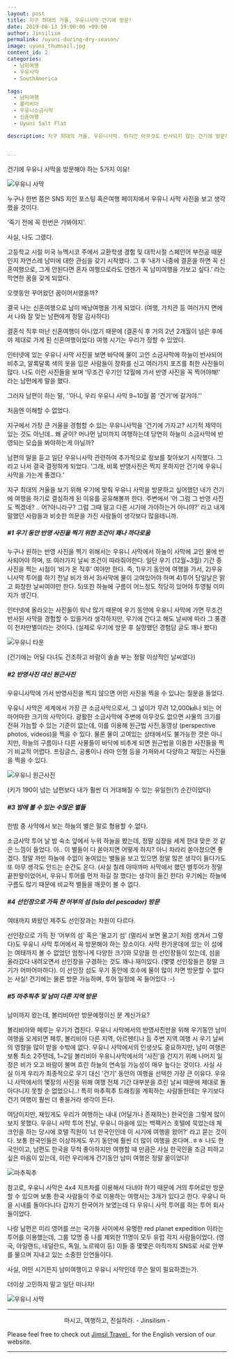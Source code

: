 ```yaml
---
layout: post
title: 지구 최대의 거울, 우유니사막 건기에 방문!
date: 2019-06-13 19:00:00 +09:00
author: Jinsilism
permalink: /uyuni-during-dry-season/
image: uyuni_thumnail.jpg
content_id: 2
categories:
  - 남미여행
  - 우유사막
  - SouthAmerica

tags:
  - 남미여행
  - 볼리비아
  - 우유니소금사막
  - 신혼여행
  - Uyuni Salt Flat

description: 지구 최대의 거울, 우유니사막. 하지만 아무것도 반사되지 않는 건기에 방문하는 것도 매력있다? 반영사진을 포기하고도 우기가 아닌 건기에 볼리비아 우유니 사막를 방문해야 하는 5가지 이유를 알아보자!


---
```


건기에 우유니 사막을 방문해야 하는 5가지 이유!

![우유니 사막](https://lh3.googleusercontent.com/Xe6xIAXifQRzlmgBqKSwDn46bXTEgpL6Lx4xicd9KsQwwNAUe2okRt547_P9n5vajQwbvg8TEVNnrGQPWmXdZVA25Wmjkpgedn3j-AWHmMLhMYt5r2OIwTjsz1Y5sw38JizJuf7NbWf4T5711nYr3IZSS2BiilMhtb4KBene3Yz5xgrk3LgdQV1uB5f66Or5tek0qLlFcKTrKQvCtIgHR94wdG15yb-4bVqL79QkwJvb9cWav5vmiCHLrFnIbQNq7q_AWZz_lo4gPNctep3uHS5hrrNzuCXGZQ8dXst6rS0mEh4yMqrhIW6PIn_wE9PpEFpxhOYe5ESK5Jq6HLJtqXHEtX3IXRtfpE3j8S_7LEBk-IZz7pHJT3jybqc-4YFJo-csOasRTrIhAJf1ardIWBVqF06vyHyP9SEYRMECazngJ3GXnRo9AA2EQdZOB4CByZs3OBAIUfiSr-IVhsoFJBNfydcGGkW76J49Wbedy_b6_9rPUXqjHUilEuH0gPbFbp8SKeqoOOakRtdv6g_XngMBamw_0oHYjqNrABhwhFk-hfwbA38Lx6l4gIgM32P-0NefYG11MSS2o7eW8q_uydjSKOaU5ec5sgfgEz3YbTch2H3PgIxEFMxpSF6qvW5aq0joDc3TmsIBsI1SYzjtwogxeGBAkQ=w1080-h810-no)



누구나 한번 쯤은 SNS 지인 포스팅 혹은여행 페이지에서 우유니 사막 사진을 보고 생각했을 것이다.

 ‘죽기 전에 꼭 한번은 가봐야지’.



사실, 나도 그랬다.

고등학교 시절 미국 뉴멕시코 주에서 교환학생 경험 및 대학시절 스페인어 부전공 때문인지 자연스레 남미에 대한 관심을 갖기 시작했다. 그 후 ‘내가 나중에 결혼을 하면 꼭 신혼여행으로, 그게 안된다면 혼자 여행으로라도 언젠가 꼭 남미여행을 가보고 싶다.’ 라는 막연한 꿈을 갖게 되었다.

오랫동안 꾸어왔던 꿈이어서였을까?

결국 나는 신혼여행으로 남미 배낭여행을 가게 되었다. (여행, 가치관 등 여러가지 면에서 나와 잘 맞는 남편에게 정말 감사하다)

결혼식 직후 떠난 신혼여행이 아니었기 때문에 (결혼식 후 거의 2년 2개월이 넘은 후에야 제대로 가게 된 신혼여행이었다) 여행 시기는 우리가 정할 수 있었다.

인터넷에 있는 우유니 사막 사진을 보면 바닥에 물이 고인 소금사막에 하늘이 반사되어 비추고, 알록달록 색의 옷을 입은 사람들이 장화를 신고 여러가지 포즈를 취한 사진들이 많다. 나도 이런 사진들을 보며 ‘무조건 우기인 12월에 가서 반영 사진을 꼭 찍어야해!’ 라는 남편에게 말을 했다.

그러자 남편이 하는 말, ''아니, 우리 우유니 사막 9~10월 쯤 '건기'에 갈거야.''



처음엔 이해할 수 없었다.

지구에서 가장 큰 거울을 경험할 수 있는 우유니사막을 '건기에 가자고? 시기적 제약이 있는 것도 아닌데.. 왜 굳이? 머나먼 남미까지 여행하는데 당연히 하늘이 소금사막에 반영되는 모습을 봐야하는게 아닐까?

남편의 말을 듣고 일단 우유니사막 관련하여 추가적으로 정보를 찾아보기 시작했다. 그리고 나서 결국 결정하게 되었다. ‘그래, 비록 반영사진은 찍지 못하지만 건기에 우유니 사막을 가는게 좋겠다.’



지구 최대의 거울을 보기 위해 우기에 맞춰 우유니 사막을 방문하고 싶어했던 내가 건기에 여행을 하기로 결심하게 된 이유를 공유해볼까 한다. 주변에서 ‘어 그럼 그 반영 사진도 찍겠네? .. 어?아니라구? 그럼 그때 말고 다른 시기에 가야하는거 아니야?’ 라고 내게 말했던 사람들과 비슷한 의문을 가진 사람들이 생각보다 많을테니까.



##### #1 우기 동안 반영 사진을 찍기 위한 조건이 꽤나 까다로움

누구나 원하는 반영 사진을 찍기 위해서는 우유니 사막에서 하늘이 사막에 고인 물에 반사되어야 하며, 또 여러가지 날씨 조건이 따라줘야한다. 일단 우기 (12월~3월) 기간 중 사진을 찍는 시점이 ‘비가 온 직후’ 여야만 한다. 즉, 1)우기 동안에 여행을 가서, 2)우유니사막 투어를 하기 전날 비가 와서 3)사막에 물이 고여있어야 하며 4)투어 당일날은 맑고 화창한 날씨여야만 한다. 5)또한 하늘에 구름이 어느정도 적당히 있어야 투영될 이미지가 생긴다.

인터넷에 올라오는 사진들이 워낙 많기 때문에 우기 동안에 우유니 사막에 가면 무조건 반사된 사막을 경험할 수 있을거라 생각하지만, 우기에 간다고 해도 날씨에 따라 그 풍경이 천차만별이라는 것이다. (실제로 우기에 방문 후 실망했던 경험담 글도 꽤나 봤다)



![우유니 타운](https://lh3.googleusercontent.com/hzoH4tKv35Joa9OYsaOm4e5wK3vteN3mzGy8iNjhhiW_zbjhlguBBTxeQnAeYHMNna851FLSdDPxP6u-WoOOAx4MT1IBZQNiA3WvKim7XZe_9JutJRAW2JL-okpsXDL3G5n_NYa_62s6t1efIOgq96IUhmPTm5UIuB2LbuuEn258sjW2_pepC4y8zPGmRhmfpWKP9DTqv-LzJOf2Rd1fORIeTQMUjyEz9yHFH8Chj_K7cGET9INKnxcvn0xtwkT6kaxPIF_UmH1bM1SpT8fUm7sSg7uK0Q8uxf5PgkiD4iUDChEzrW5h6bi8IojSHHVWzkOTAT8xns8o5a3_Wp1SHXQFuh2bHzP4FAdyXt9X3Zgna7xwcNI-2MSdXcvQkzrCRbc9d2kP7QoNZU0AzZpOqLpCg5EEvKVNow0EstV_YyH_pXGaY7I0aC1TmJA8rZ0XU8wKtPlN7bGwStYMT_bUkRMUE3_nnS8g7Nx_ywoVFURSzMRPZ1uKZ9KI9SoiEZMoTcKx2b2EURUr3Gbz4or6TJ-kjXHbBVYpjJKb9JnEgxAhXLkElQDZdpQR8s_qyl8B9zEA5tO9qTI5dAAI6uctGdy8BuPBx7KMJ7od_AFKOWbW_cviYXbz92TF9zjkfnx5mow4Zjb8NBOrxRnZUgyzi5EiUgdepw=w633-h843-no)

(건기에는 어딜 다녀도 건조하고 바람이 솔솔 부는 정말 이상적인 날씨였다)



##### #2 반영사진 대신 원근사진

우유니사막에 가서 반영사진을 찍지 않으면 어떤 사진을 찍을 수 있냐는 질문을 들었다.

우유니 사막은 세계에서 가장 큰 소금사막으로서, 그 넓이가 무려 12,000㎢나 되는 어마어마한 크기의 사막이다. 광활한 소금사막에 주변에 아무것도 없으면 사물의 크기를 전혀 가늠할 수 있는 기준이 없는데, 이를 이용해 원근법 사진,동영상 (perspective photos, videos)을 찍을 수 있다. 물론 물이 고여있는 상태에서도 불가능한 것은 아니지만, 하늘의 구름이나 다른 사물들이 바닥에 비추게 되면 원근법을 이용한 사진들을 찍기 비교적 어렵다. 프링글스, 공룡이나 라마 인형 등을 가져와서 다양하고 재밌는 사진들을 찍을 수 있다.

![우유니 원근사진](https://lh3.googleusercontent.com/YZAWiEzbcQAdeef_A92QLFMAl90SKTtE6u7uhDbmlyjs2J0Be5MdHRMstqttJP5FfefR0p9ZsHwTae8mjtdaj2qRLw1hlANn96qnNjOJZL_FTTA5vmxflcLRxcjNdTshk92wy8uwJ8BbxhbZ4Rggp67agoDV2_8Bqwtzl_w6SuHPgTMr4-BSX-59L8Sx6Xu3MvtNCyJ2m1gDA-M2xl1L2cHMkcv1YitohSYAoMk6H-opX7vAbhcMY9POs2O19gfgwj0aBCH1t_ebul0ZPQe1kv_0XH9OVulSz-GqoGr_I8GsSlXuKurC76gFSizJ59vZ4oiI3X0QmOHa0Bvo0W4v-IuWWFyCyzrdJJS3FZG16P2gRUlSTIYf2K-K0zA5c0Ooe3hn4JDPmCMGsYkWS5BXGXGdzKtxPIbhQ-SdVGNwOTH1b0Pm2skrn48_J2qOcuOLuldG6aqpYvM1c5aSG49-UIpLsK3edNtm72nDoHAAAnmobgmBE-b0NJhYC9D8hea0_Lx5wcCtUbFl_2kxcJpL9smsJm4MmN23Ec5ystFHyJ1GPSH9JdCqhnWo3xQxtiIwOCpgLAZUEUsk7FzmiR1uYORSEBbF5fhvCLZP6932qo081U8rIDsRmtqM28zb3KEbcheY6WaX7ABt-9_7IkXUCOt-bWPezw=w888-h843-no)

(키가 190이 넘는 남편보다 내가 훨씬 더 거대해질 수 있는 유일한(?) 순간이었다)



##### #3 밤에 볼 수 있는 수많은 별들

한밤 중 사막에서 보는 하늘의 별은 말로 형용할 수 없다.

소금사막 투어 날 밤 숙소 앞에서 누워 하늘을 봤는데, 정말 심장을 세게 한대 맞은 것 같은 느낌이 들었다. 아.. 이 별들이 다 쏟아지면 어떻게 하지? 아니 차라리 쏟아졌으면 좋겠다. 정말 까만 하늘에 수없이 놓여있는 별들을 보고 있으면 정말 많은 생각이 들다가도 또 아무 생각도 안드는 순간도 온다. (사실 칠레 아따까마 사막에서 했던 별투어가 정말 끝판왕이었어서, 우유니 투어를 먼저 하길 잘 했다는 생각이 들긴 한다) 우기에는 하늘에 구름도 많기 때문에 비교적 별들을 깨끗이 볼 수 없다.



##### #4 선인장으로 가득 찬 어부의 섬 (Isla del pescador) 방문

 여태까지 봐왔던 제주도 선인장과는 차원이 다르다.

선인장으로 가득 찬 ‘어부의 섬’ 혹은 ‘물고기 섬’ (멀리서 보면 물고기 처럼 생겨서 그렇다)도 우유니 사막 투어에서 꼭 방문해야 하는 장소이다. 사막 한가운데에 있는 이 섬에는 여태까지 볼 수 없었던 엄청나게 다양한 크기와 모양을 한 선인장들이 있는데, 섬을 올라갔다 내려오면서 선인장을 구경하는 것도 꽤나 재미있다. (몇몇 선인장들은 정말 크기가 어마어마하다). 이 선인장 섬도 우기 동안에 호수에 물이 많이 차면  방문할 수 없다는 사실! 건기에는 물론 방문 가능하며, 투어 일정에 꼭 들어있다 :-)



##### #5 마추픽추 및 남미 다른 지역 방문

남미까지 왔는데, 볼리비아만 방문예정이신 분 계신가요?

볼리비아와 페루는 우기가 겹친다. 우유니 사막에서의 반영사진만을 위해 우기동안 남미여행을 오게되면 페루, 볼리비아 다른 지역, 아르헨티나 등 주변 지역 여행 시 우기 날씨의 영향을 많이 받을 수밖에 없다. 우유니 사막에서의 인생샷도 중요하지만, 남미 여행은 보통 최소 2주텐데, 1~2일 볼리비아 우유니사막에서의 ‘사진’을 건지기 위해 나머지 일정은 비가 오고 바람이 불며 흐린 하늘의 연속일 가능성이 매우 높다는 것이다. 사실 사실 이게 우리가 최종적으로 우기 대신 '건기' 동안의 여행을 선택한 가장 큰 이유다.  우유니 사막에서의 몇장의 사진을 위해 여행 전체 기간 대부분을 흐린 날씨 때문에 제대로 돌아다니지 못할 순 없었으니..! 특히 마추픽추 트래킹을 계획하는 사람들한테는 우기보다 건기 여행이 훨씬 더 좋을거라 생각이 든다.



여담이지만, 재밌게도 우리가 여행하는 내내 (어딜가나 존재하는) 한국인을 그렇게 많이 보지 못했다. 우유니 사막 투어 전날, 우유니 마을에 있는 백팩커스 호텔에 묵었는데 체크인을 하는 당시에 호텔 직원이 ‘너 한국인인데 이 시기에 여행을 왔어?’ 라고 묻는 것이다. 보통 한국인들은 이상하게도 우기 동안에 훨씬 더 많이 여행을 온다며..ㅎㅎ 나도 한국인이고, 남편도 한국을 무척 좋아하지만 여행할 때 만큼은 사실 한국인을 조금 피하고 싶은 마음이 있는데, 이런 우리에게 건기동안 남미 여행은 정말 꿀이었다!



![마추픽추](https://lh3.googleusercontent.com/v3zz2HAhCbgtxhrPCHKXYW-7buTueKLUmFthcN8ST7SSwB38P9qrYwSyXNMZ_rQtqQ7zPvD7vjyyXzL_C6mT5-K6NRONUCvTpBYk6Fur_F2MGHyMJHSSyJxlz80DElteHWsaMqWUZ11D0VIMGwNQcg-WNdyShlyfCPuEWR5flGjmVJd4bQrVoECJsvNYcadgcWxAabFT5qJ74ciINDQsKwrjKrP0R1XccvklVOukCO4jILm7WJcJrstwharQwG6dJer1z_nkggPL-Blph3qskf8S22CI6j5UJRLVK2EoaPQ6oq7BoWklBEr8JrfHW5JnIWKntzuTeDkdj5t8EjnpD357v2IFmVujlP39XYrh3jw2nSfAs7FVaTSeUcZz8lUXKZBpemRQ55lKgnR_i6Rwr5B02-lUHonu4jCNsEsyEfIkktMlrJMxGCBMcS01a1sz5NU5-q53d_7TyLDkcBnDsEOYwzUrS-_tTtDAS7HymX_FOutl-OjPnQvcXIZvRg9EoJiW97mFqNAsPpi_O18iKgsTWqQNBdFqEEIZXlJUjF6JiPvOl9D7hNUjMl4qSDM3wsqx4zvpjRaLLzzU98jYD630yc2dXg1D0tI7-JXBImllCqvr5ISJNi-lHoY4kULZmG3DpSfF8Y0t2t5Dq6dCacI2zQrjqA=w1124-h843-no)





참고로, 우유니 사막은 4x4 지프차를 이용해서 다녀야 하기 때문에 거의 투어로만 방문할 수 있으며 보통 한국 사람들이 주로 이용하는 여행사는 3개가 있다고 한다. 우유니 마을 시내를 돌아다니다 갑자기 한국어가 보였는데 다 우유니 사막 투어를 하는 투어 회사들이었다.

나랑 남편은 미리 영어를 쓰는 국가들 사이에서 유명한 red planet expedition 이라는 투어를 이용했는데, 그룹 12명 중 나를 제외한 11명이 모두 유럽 각지 사람들이었다. (영국, 아일랜드, 네덜란드, 독일, 노르웨이 등) 이들 중 몇몇은 아직까지 SNS로 서로 안부를 물으며 지내고 있는 소중한 인연들이다.

사실, 어떤 시기든지 남미여행이고 우유니 사막인데 무슨 말이 필요하겠는가.

더이상 고민하지 말고 일단 떠나자!

![우유니 사막](https://lh3.googleusercontent.com/Psu2c8fp6EHvPwBMFwRhgyS1io5DSUgwzrvf76HQYBsFmFXWQrzcWCR5MK7p3fuz1d6FMEkwtkoptIf-3dLtfTeYFPoME1rmjqX4KaxniIoNMLuHbDqh4uudGndQ12VWsXXvYhC0tUtxdleb44KqUFWjn8IHbN5f7KdMQ77IWBkg7ic9oGmcqftT3mPBwif8ObdIpwzosmUmCd7WSJyp4XzgNPr7-xggXnmd1nRFdsR9zcqNCMyvvMBBx3_FkU5MbdO77GB7au91SJAjCl6Kph7_NpvJqWYBspm0n63gZMICmlWCtP4SU2iglU5SYaukIJB3vvr582hAkD0dZF6Zgp2TgK0t--kvH_zvdRJ_vjgpet16rQJDSExyClaCyPjgRJz9mKXpusf6JI8UuT_FvEhaiMZhiWYb7F4Z7hK-F4O047eAH-G_LBrcWkqaWyMJrXWcy23obmUA2-ZjlSCQJPLrvuMAGsDbzVsycK9e8hOUV4KHqwQbrmdj2rDY9UuKvxG6fVMqNwbOnEBgqFiH39WWK5X0kzufmS4h0KpdYUkfQ5uOb28ZWn_o1U4SOnBJgTEzl9mY9NkFDYYvy_BE-44Woh3fEDq-YZSlWAVMQjDJG4ffPlIZBV6LygHr_f4ZmZpaKf12TkBtcfLmr0ausHpkZPHNoQ=w1119-h783-no)

<hr>
<div style="text-align: center">
마시고, 여행하고, 진실하라.
- Jinsilism -
</div>

Please feel free to check out <a href="https://jimsil.com" target="_blank"> Jimsil Travel </a>, for the English version of our website.
<hr>
